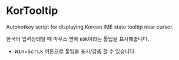 # KorTooltip
Autohotkey script for displaying Korean IME state tooltip near cursor.

한국어 입력상태일 때 마우스 옆에 `KOR`이라는 툴팁을 표시해줍니다.
- <kbd>Win</kbd>+<kbd>ScrLk</kbd> 버튼으로 툴팁을 표시/감춤 할 수 있습니다.
